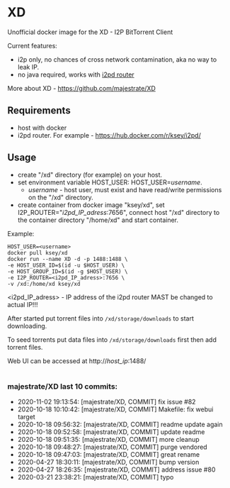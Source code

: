 # XD
Unofficial docker image for the XD - I2P BitTorrent Client

Current features:

* i2p only, no chances of cross network contamination, aka no way to leak IP.
* no java required, works with [i2pd router](https://github.com/purplei2p/i2pd)

More about XD - https://github.com/majestrate/XD

## Requirements

* host with docker
* i2pd router. For example - https://hub.docker.com/r/ksey/i2pd/

## Usage

* create "/xd" directory (for example) on your host.
* set environment variable HOST_USER: HOST_USER=*username*.
  - *username* - host user, must exist and have read/write permissions on the "/xd" directory.
* create container from docker image "ksey/xd", set I2P_ROUTER="*i2pd_IP_adress*:7656", connect host "/xd" directory to the container directory "/home/xd" and start container.

Example:
```
HOST_USER=<username>
docker pull ksey/xd
docker run --name XD -d -p 1488:1488 \
-e HOST_USER_ID=$(id -u $HOST_USER) \
-e HOST_GROUP_ID=$(id -g $HOST_USER) \
-e I2P_ROUTER=<i2pd_IP_adress>:7656 \
-v /xd:/home/xd ksey/xd

```
<i2pd_IP_adress> - IP address of the i2pd router MAST be changed to actual IP!!!

After started put torrent files into `/xd/storage/downloads` to start downloading.

To seed torrents put data files into `/xd/storage/downloads` first then add torrent files.

Web UI can be accessed at http://*host_ip*:1488/

# #
### majestrate/XD last 10 commits:
* 2020-11-02 19:13:54: [majestrate/XD, COMMIT] fix issue #82
* 2020-10-18 10:10:42: [majestrate/XD, COMMIT] Makefile: fix webui target
* 2020-10-18 09:56:32: [majestrate/XD, COMMIT] readme update again
* 2020-10-18 09:52:58: [majestrate/XD, COMMIT] update readme
* 2020-10-18 09:51:35: [majestrate/XD, COMMIT] more cleanup
* 2020-10-18 09:48:27: [majestrate/XD, COMMIT] purge vendored
* 2020-10-18 09:47:03: [majestrate/XD, COMMIT] great rename
* 2020-04-27 18:30:11: [majestrate/XD, COMMIT] bump version
* 2020-04-27 18:26:35: [majestrate/XD, COMMIT] address issue #80
* 2020-03-21 23:38:21: [majestrate/XD, COMMIT] typo

